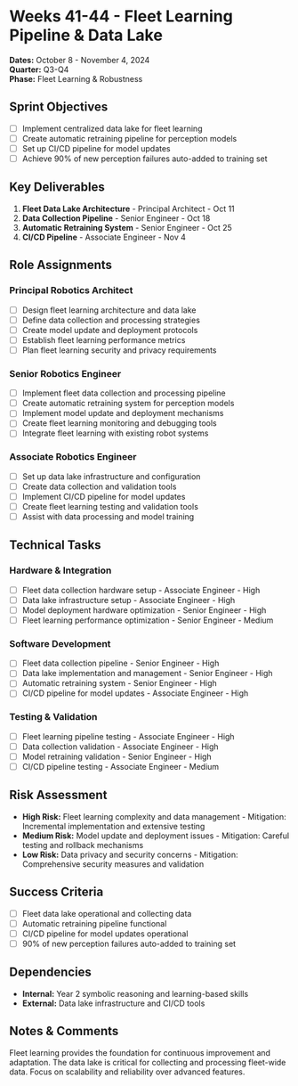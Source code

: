 # Weeks 41-44 - Fleet Learning Pipeline & Data Lake
**Dates:** October 8 - November 4, 2024  
**Quarter:** Q3-Q4  
**Phase:** Fleet Learning & Robustness

## Sprint Objectives
- [ ] Implement centralized data lake for fleet learning
- [ ] Create automatic retraining pipeline for perception models
- [ ] Set up CI/CD pipeline for model updates
- [ ] Achieve 90% of new perception failures auto-added to training set

## Key Deliverables
1. **Fleet Data Lake Architecture** - Principal Architect - Oct 11
2. **Data Collection Pipeline** - Senior Engineer - Oct 18
3. **Automatic Retraining System** - Senior Engineer - Oct 25
4. **CI/CD Pipeline** - Associate Engineer - Nov 4

## Role Assignments

### Principal Robotics Architect
- [ ] Design fleet learning architecture and data lake
- [ ] Define data collection and processing strategies
- [ ] Create model update and deployment protocols
- [ ] Establish fleet learning performance metrics
- [ ] Plan fleet learning security and privacy requirements

### Senior Robotics Engineer
- [ ] Implement fleet data collection and processing pipeline
- [ ] Create automatic retraining system for perception models
- [ ] Implement model update and deployment mechanisms
- [ ] Create fleet learning monitoring and debugging tools
- [ ] Integrate fleet learning with existing robot systems

### Associate Robotics Engineer
- [ ] Set up data lake infrastructure and configuration
- [ ] Create data collection and validation tools
- [ ] Implement CI/CD pipeline for model updates
- [ ] Create fleet learning testing and validation tools
- [ ] Assist with data processing and model training

## Technical Tasks

### Hardware & Integration
- [ ] Fleet data collection hardware setup - Associate Engineer - High
- [ ] Data lake infrastructure setup - Associate Engineer - High
- [ ] Model deployment hardware optimization - Senior Engineer - High
- [ ] Fleet learning performance optimization - Senior Engineer - Medium

### Software Development
- [ ] Fleet data collection pipeline - Senior Engineer - High
- [ ] Data lake implementation and management - Senior Engineer - High
- [ ] Automatic retraining system - Senior Engineer - High
- [ ] CI/CD pipeline for model updates - Associate Engineer - High

### Testing & Validation
- [ ] Fleet learning pipeline testing - Associate Engineer - High
- [ ] Data collection validation - Associate Engineer - High
- [ ] Model retraining validation - Senior Engineer - High
- [ ] CI/CD pipeline testing - Associate Engineer - Medium

## Risk Assessment
- **High Risk:** Fleet learning complexity and data management - Mitigation: Incremental implementation and extensive testing
- **Medium Risk:** Model update and deployment issues - Mitigation: Careful testing and rollback mechanisms
- **Low Risk:** Data privacy and security concerns - Mitigation: Comprehensive security measures and validation

## Success Criteria
- [ ] Fleet data lake operational and collecting data
- [ ] Automatic retraining pipeline functional
- [ ] CI/CD pipeline for model updates operational
- [ ] 90% of new perception failures auto-added to training set

## Dependencies
- **Internal:** Year 2 symbolic reasoning and learning-based skills
- **External:** Data lake infrastructure and CI/CD tools

## Notes & Comments
Fleet learning provides the foundation for continuous improvement and adaptation. The data lake is critical for collecting and processing fleet-wide data. Focus on scalability and reliability over advanced features.
